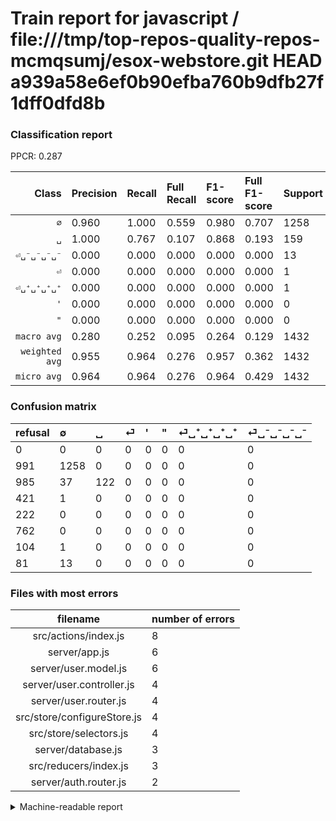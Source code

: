 # Train report for javascript / file:///tmp/top-repos-quality-repos-mcmqsumj/esox-webstore.git HEAD a939a58e6ef0b90efba760b9dfb27f1dff0dfd8b

### Classification report

PPCR: 0.287

| Class | Precision | Recall | Full Recall | F1-score | Full F1-score | Support | Full Support | PPCR |
|------:|:----------|:-------|:------------|:---------|:---------|:--------|:-------------|:-----|
| `∅` | 0.960| 1.000| 0.559| 0.980| 0.707| 1258| 2249| 0.559 |
| `␣` | 1.000| 0.767| 0.107| 0.868| 0.193| 159| 1144| 0.139 |
| `⏎␣⁻␣⁻␣⁻␣⁻` | 0.000| 0.000| 0.000| 0.000| 0.000| 13| 94| 0.138 |
| `⏎` | 0.000| 0.000| 0.000| 0.000| 0.000| 1| 422| 0.002 |
| `⏎␣⁺␣⁺␣⁺␣⁺` | 0.000| 0.000| 0.000| 0.000| 0.000| 1| 105| 0.010 |
| `'` | 0.000| 0.000| 0.000| 0.000| 0.000| 0| 222| 0.000 |
| `"` | 0.000| 0.000| 0.000| 0.000| 0.000| 0| 762| 0.000 |
| `macro avg` | 0.280| 0.252| 0.095| 0.264| 0.129| 1432| 4998| 0.287 |
| `weighted avg` | 0.955| 0.964| 0.276| 0.957| 0.362| 1432| 4998| 0.287 |
| `micro avg` | 0.964| 0.964| 0.276| 0.964| 0.429| 1432| 4998| 0.287 |

### Confusion matrix

|refusal|  ∅| ␣| ⏎| '| "| ⏎␣⁺␣⁺␣⁺␣⁺| ⏎␣⁻␣⁻␣⁻␣⁻| 
|:---|:---|:---|:---|:---|:---|:---|:---|
|0 |0 |0 |0 |0 |0 |0 |0 |
|991 |1258 |0 |0 |0 |0 |0 |0 |
|985 |37 |122 |0 |0 |0 |0 |0 |
|421 |1 |0 |0 |0 |0 |0 |0 |
|222 |0 |0 |0 |0 |0 |0 |0 |
|762 |0 |0 |0 |0 |0 |0 |0 |
|104 |1 |0 |0 |0 |0 |0 |0 |
|81 |13 |0 |0 |0 |0 |0 |0 |

### Files with most errors

| filename | number of errors|
|:----:|:-----|
| src/actions/index.js | 8 |
| server/app.js | 6 |
| server/user.model.js | 6 |
| server/user.controller.js | 4 |
| server/user.router.js | 4 |
| src/store/configureStore.js | 4 |
| src/store/selectors.js | 4 |
| server/database.js | 3 |
| src/reducers/index.js | 3 |
| server/auth.router.js | 2 |

<details>
    <summary>Machine-readable report</summary>
```json
{
  "cl_report": {"\"": {"f1-score": 0.0, "precision": 0.0, "recall": 0.0, "support": 0}, "\u0027": {"f1-score": 0.0, "precision": 0.0, "recall": 0.0, "support": 0}, "macro avg": {"f1-score": 0.26401116870734725, "precision": 0.2800436205016358, "recall": 0.252470799640611, "support": 1432}, "micro avg": {"f1-score": 0.9636871508379888, "precision": 0.9636871508379888, "recall": 0.9636871508379888, "support": 1432}, "weighted avg": {"f1-score": 0.9571162965714249, "precision": 0.9546537165763999, "recall": 0.9636871508379888, "support": 1432}, "\u2205": {"f1-score": 0.9797507788161993, "precision": 0.9603053435114504, "recall": 1.0, "support": 1258}, "\u23ce": {"f1-score": 0.0, "precision": 0.0, "recall": 0.0, "support": 1}, "\u23ce\u2423\u207a\u2423\u207a\u2423\u207a\u2423\u207a": {"f1-score": 0.0, "precision": 0.0, "recall": 0.0, "support": 1}, "\u23ce\u2423\u207b\u2423\u207b\u2423\u207b\u2423\u207b": {"f1-score": 0.0, "precision": 0.0, "recall": 0.0, "support": 13}, "\u2423": {"f1-score": 0.8683274021352313, "precision": 1.0, "recall": 0.7672955974842768, "support": 159}},
  "cl_report_full": {"\"": {"f1-score": 0.0, "precision": 0.0, "recall": 0.0, "support": 762}, "\u0027": {"f1-score": 0.0, "precision": 0.0, "recall": 0.0, "support": 222}, "macro avg": {"f1-score": 0.12852473844365436, "precision": 0.2800436205016358, "recall": 0.09514329601034803, "support": 4998}, "micro avg": {"f1-score": 0.42923794712286156, "precision": 0.9636871508379888, "recall": 0.27611044417767105, "support": 4998}, "weighted avg": {"f1-score": 0.36222388417691853, "precision": 0.6610097474104145, "recall": 0.27611044417767105, "support": 4998}, "\u2205": {"f1-score": 0.7069401517280134, "precision": 0.9603053435114504, "recall": 0.5593597154290796, "support": 2249}, "\u23ce": {"f1-score": 0.0, "precision": 0.0, "recall": 0.0, "support": 422}, "\u23ce\u2423\u207a\u2423\u207a\u2423\u207a\u2423\u207a": {"f1-score": 0.0, "precision": 0.0, "recall": 0.0, "support": 105}, "\u23ce\u2423\u207b\u2423\u207b\u2423\u207b\u2423\u207b": {"f1-score": 0.0, "precision": 0.0, "recall": 0.0, "support": 94}, "\u2423": {"f1-score": 0.19273301737756712, "precision": 1.0, "recall": 0.10664335664335664, "support": 1144}},
  "ppcr": 0.28651460584233696
}
```
</details>
